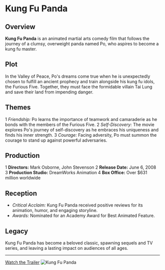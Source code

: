 # Kung Fu Panda

## Overview
**Kung Fu Panda** is an animated martial arts comedy film that follows the journey of a clumsy, overweight panda named Po,
who aspires to become a kung fu master.

## Plot
In the Valley of Peace, Po's dreams come true when he is unexpectedly chosen to fulfill an ancient prophecy and train alongside 
his kung fu idols, the Furious Five. Together, they must face the formidable villain Tai Lung and save their land from impending danger.

## Themes
1 *Friendship:* Po learns the importance of teamwork and camaraderie as he bonds with the members of the Furious Five.
2 *Self-Discovery:* The movie explores Po's journey of self-discovery as he embraces his uniqueness and finds his inner strength.
3 *Courage:* Facing adversity, Po must summon the courage to stand up against powerful adversaries.

## Production
1 **Directors:** Mark Osborne, John Stevenson
2 **Release Date:** June 6, 2008
3 **Production Studio:** DreamWorks Animation
4 **Box Office:** Over $631 million worldwide

## Reception
- *Critical Acclaim:* Kung Fu Panda received positive reviews for its animation, humor, and engaging storyline.
- *Awards:* Nominated for an Academy Award for Best Animated Feature.

## Legacy
Kung Fu Panda has become a beloved classic, spawning sequels and TV series, and leaving a lasting impact on audiences of all ages.

---
[Watch the Trailer](https://www.example.com)
![Kung Fu Panda](kungfupanda.png)
